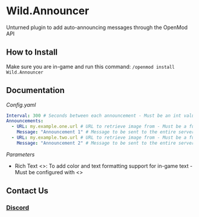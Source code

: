 # Wild.Announcer
Unturned plugin to add auto-announcing messages through the OpenMod API

## How to Install
Make sure you are in-game and run this command:
`/openmod install Wild.Announcer`

## Documentation
*Config.yaml*
```yaml
Interval: 300 # Seconds between each announcement - Must be an int value
Announcements:
  - URL: my.example.one.url # URL to retrieve image from - Must be a full URL, no quotation marks
    Message: "Announcement 1" # Message to be sent to the entire server - Must be a string value - Useable Parameters: Rich Text <>
  - URL: my.example.two.url # URL to retrieve image from - Must be a full URL, no quotation marks
    Message: "Announcement 2" # Message to be sent to the entire server - Must be a string value - Useable Parameters: Rich Text <>
```
*Parameters*
- Rich Text <>: To add color and text formatting support for in-game text - Must be configured with <> 

## Contact Us
### [Discord](https://discord.gg/4Ggybyy87d)
